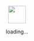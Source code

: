 <div align="center">
  <br>
  <a href="https://www.facebook.com/l.v.bang205/"><img src="https://bangcs1.github.io/itachi/itachi.gif" width="48" height="48"></a>
  <p>loading...</p>
  <br>
  <br>
</a>

